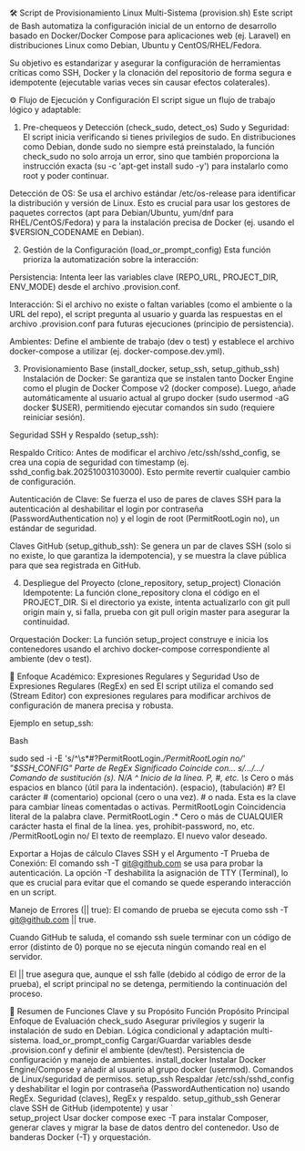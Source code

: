 🛠️ Script de Provisionamiento Linux Multi-Sistema (provision.sh)
Este script de Bash automatiza la configuración inicial de un entorno de desarrollo basado en Docker/Docker Compose para aplicaciones web (ej. Laravel) en distribuciones Linux como Debian, Ubuntu y CentOS/RHEL/Fedora.

Su objetivo es estandarizar y asegurar la configuración de herramientas críticas como SSH, Docker y la clonación del repositorio de forma segura e idempotente (ejecutable varias veces sin causar efectos colaterales).

⚙️ Flujo de Ejecución y Configuración
El script sigue un flujo de trabajo lógico y adaptable:

1. Pre-chequeos y Detección (check_sudo, detect_os)
Sudo y Seguridad: El script inicia verificando si tienes privilegios de sudo. En distribuciones como Debian, donde sudo no siempre está preinstalado, la función check_sudo no solo arroja un error, sino que también proporciona la instrucción exacta (su -c 'apt-get install sudo -y') para instalarlo como root y poder continuar.

Detección de OS: Se usa el archivo estándar /etc/os-release para identificar la distribución y versión de Linux. Esto es crucial para usar los gestores de paquetes correctos (apt para Debian/Ubuntu, yum/dnf para RHEL/CentOS/Fedora) y para la instalación precisa de Docker (ej. usando el $VERSION_CODENAME en Debian).

2. Gestión de la Configuración (load_or_prompt_config)
Esta función prioriza la automatización sobre la interacción:

Persistencia: Intenta leer las variables clave (REPO_URL, PROJECT_DIR, ENV_MODE) desde el archivo .provision.conf.

Interacción: Si el archivo no existe o faltan variables (como el ambiente o la URL del repo), el script pregunta al usuario y guarda las respuestas en el archivo .provision.conf para futuras ejecuciones (principio de persistencia).

Ambientes: Define el ambiente de trabajo (dev o test) y establece el archivo docker-compose a utilizar (ej. docker-compose.dev.yml).

3. Provisionamiento Base (install_docker, setup_ssh, setup_github_ssh)
Instalación de Docker: Se garantiza que se instalen tanto Docker Engine como el plugin de Docker Compose v2 (docker compose). Luego, añade automáticamente al usuario actual al grupo docker (sudo usermod -aG docker $USER), permitiendo ejecutar comandos sin sudo (requiere reiniciar sesión).

Seguridad SSH y Respaldo (setup_ssh):

Respaldo Crítico: Antes de modificar el archivo /etc/ssh/sshd_config, se crea una copia de seguridad con timestamp (ej. sshd_config.bak.20251003103000). Esto permite revertir cualquier cambio de configuración.

Autenticación de Clave: Se fuerza el uso de pares de claves SSH para la autenticación al deshabilitar el login por contraseña (PasswordAuthentication no) y el login de root (PermitRootLogin no), un estándar de seguridad.

Claves GitHub (setup_github_ssh): Se genera un par de claves SSH (solo si no existe, lo que garantiza la idempotencia), y se muestra la clave pública para que sea registrada en GitHub.

4. Despliegue del Proyecto (clone_repository, setup_project)
Clonación Idempotente: La función clone_repository clona el código en el PROJECT_DIR. Si el directorio ya existe, intenta actualizarlo con git pull origin main y, si falla, prueba con git pull origin master para asegurar la continuidad.

Orquestación Docker: La función setup_project construye e inicia los contenedores usando el archivo docker-compose correspondiente al ambiente (dev o test).

🔎 Enfoque Académico: Expresiones Regulares y Seguridad
Uso de Expresiones Regulares (RegEx) en sed
El script utiliza el comando sed (Stream Editor) con expresiones regulares para modificar archivos de configuración de manera precisa y robusta.

Ejemplo en setup_ssh:

Bash

sudo sed -i -E 's/^\s*#?PermitRootLogin.*/PermitRootLogin no/' "$SSH_CONFIG"
Parte de RegEx	Significado	Coincide con...
s/.../.../	Comando de sustitución (s).	N/A
^	Inicio de la línea.	P, #, etc.
\s*	Cero o más espacios en blanco (útil para la indentación).	(espacio), (tabulación)
#?	El carácter # (comentario) opcional (cero o una vez).	# o nada. Esta es la clave para cambiar líneas comentadas o activas.
PermitRootLogin	Coincidencia literal de la palabra clave.	PermitRootLogin
.*	Cero o más de CUALQUIER carácter hasta el final de la línea.	yes, prohibit-password, no, etc.
/PermitRootLogin no/	El texto de reemplazo.	El nuevo valor deseado.

Exportar a Hojas de cálculo
Claves SSH y el Argumento -T
Prueba de Conexión: El comando ssh -T git@github.com se usa para probar la autenticación. La opción -T deshabilita la asignación de TTY (Terminal), lo que es crucial para evitar que el comando se quede esperando interacción en un script.

Manejo de Errores (|| true): El comando de prueba se ejecuta como ssh -T git@github.com || true.

Cuando GitHub te saluda, el comando ssh suele terminar con un código de error (distinto de 0) porque no se ejecuta ningún comando real en el servidor.

El || true asegura que, aunque el ssh falle (debido al código de error de la prueba), el script principal no se detenga, permitiendo la continuación del proceso.

📘 Resumen de Funciones Clave y su Propósito
Función	Propósito Principal	Enfoque de Evaluación
check_sudo	Asegurar privilegios y sugerir la instalación de sudo en Debian.	Lógica condicional y adaptación multi-sistema.
load_or_prompt_config	Cargar/Guardar variables desde .provision.conf y definir el ambiente (dev/test).	Persistencia de configuración y manejo de ambientes.
install_docker	Instalar Docker Engine/Compose y añadir al usuario al grupo docker (usermod).	Comandos de Linux/seguridad de permisos.
setup_ssh	Respaldar /etc/ssh/sshd_config y deshabilitar el login por contraseña (PasswordAuthentication no) usando RegEx.	Seguridad (claves), RegEx y respaldo.
setup_github_ssh	Generar clave SSH de GitHub (idempotente) y usar `	
setup_project	Usar docker compose exec -T para instalar Composer, generar claves y migrar la base de datos dentro del contenedor.	Uso de banderas Docker (-T) y orquestación.
